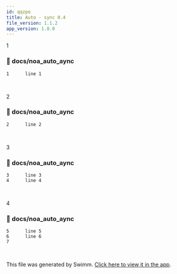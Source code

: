 ```yaml
---
id: qqzpo
title: Auto - sync 0.4
file_version: 1.1.2
app_version: 1.8.0
---
```


1
<!-- NOTE-swimm-snippet: the lines below link your snippet to Swimm -->
### 📄 docs/noa_auto_aync
```
1      line 1
```

<br/>

2
<!-- NOTE-swimm-snippet: the lines below link your snippet to Swimm -->
### 📄 docs/noa_auto_aync
```
2      line 2
```

<br/>

3
<!-- NOTE-swimm-snippet: the lines below link your snippet to Swimm -->
### 📄 docs/noa_auto_aync
```
3      line 3
4      line 4
```

<br/>

4
<!-- NOTE-swimm-snippet: the lines below link your snippet to Swimm -->
### 📄 docs/noa_auto_aync
```
5      line 5
6      line 6
7      
```

<br/>

This file was generated by Swimm. [Click here to view it in the app](http://localhost:5000/repos/Z2l0aHViJTNBJTNBTm9hUmVwbyUzQSUzQU5vYW96ZXI=/docs/qqzpo).
